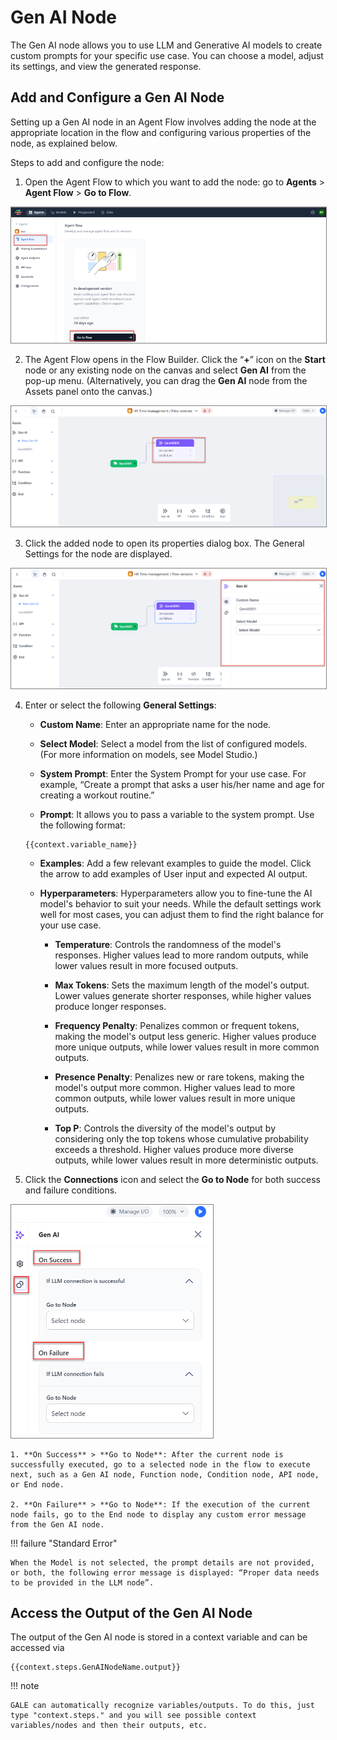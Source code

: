 # Gen AI Node

The Gen AI node allows you to use LLM and Generative AI models to create custom prompts for your specific use case. You can choose a model, adjust its settings, and view the generated response.

## Add and Configure a Gen AI Node

Setting up a Gen AI node in an Agent Flow involves adding the node at the appropriate location in the flow and configuring various properties of the node, as explained below.

Steps to add and configure the node:

1. Open the Agent Flow to which you want to add the node: go to **Agents** > **Agent Flow** > **Go to Flow**.  
<img src="../images/go-to-flow-canvas.png" alt="Go to Flow Canvas" title="Go to Flow Canvas" style="border: 1px solid gray; zoom:80%;">

2. The Agent Flow opens in the Flow Builder. Click the “**+**” icon on the **Start** node or any existing node on the canvas and select **Gen AI** from the pop-up menu. (Alternatively, you can drag the **Gen AI** node from the Assets panel onto the canvas.)  
<img src="../images/connect-start-to-gen-ai.png" alt="Connect Start to Gen AI" title="Connect Start to Gen AI" style="border: 1px solid gray; zoom:80%;">

3. Click the added node to open its properties dialog box. The General Settings for the node are displayed.  
<img src="../images/configure-gen-ai-node.png" alt="Configure Gen AI Node" title="Configure Gen AI Node" style="border: 1px solid gray; zoom:80%;">

4. Enter or select the following **General Settings**:

    * **Custom Name**: Enter an appropriate name for the node.
    
    * **Select Model**: Select a model from the list of configured models. (For more information on models, see Model Studio.)

    * **System Prompt**: Enter the System Prompt for your use case. 
    For example, “Create a prompt that asks a user his/her name and age for  creating a workout routine.”

    * **Prompt**: It allows you to pass a variable to the system prompt. Use the following format: 
    ~~~
    {{context.variable_name}}
    ~~~

    * **Examples**: Add a few relevant examples to guide the model. Click the arrow to add examples of User input and expected AI output. 

    * **Hyperparameters**: Hyperparameters allow you to fine-tune the AI model's behavior to suit your needs. While the default settings work well for most cases, you can adjust them to find the right balance for your use case.

        * **Temperature**: Controls the randomness of the model's responses. Higher values lead to more random outputs, while lower values result in more focused outputs.

        * **Max Tokens**: Sets the maximum length of the model's output. Lower values generate shorter responses, while higher values produce longer responses.

        * **Frequency Penalty**: Penalizes common or frequent tokens, making the model's output less generic. Higher values produce more unique outputs, while lower values result in more common outputs.

        * **Presence Penalty**: Penalizes new or rare tokens, making the model's output more common. Higher values lead to more common outputs, while lower values result in more unique outputs.

        * **Top P**: Controls the diversity of the model's output by considering only the top tokens whose cumulative probability exceeds a threshold. Higher values produce more diverse outputs, while lower values result in more deterministic outputs.

5. Click the **Connections** icon and select the **Go to Node** for both success and failure conditions.  
<img src="../images/gen-ai-actions.png" alt="Gen AI Actions" title="Gen AI Actions" style="border: 1px solid gray; zoom:50%;">

    1. **On Success** > **Go to Node**: After the current node is successfully executed, go to a selected node in the flow to execute next, such as a Gen AI node, Function node, Condition node, API node, or End node.

    2. **On Failure** > **Go to Node**: If the execution of the current node fails, go to the End node to display any custom error message from the Gen AI node.

!!! failure "Standard Error"

    When the Model is not selected, the prompt details are not provided, or both, the following error message is displayed: “Proper data needs to be provided in the LLM node”.


## Access the Output of the Gen AI Node

The output of the Gen AI node is stored in a context variable and can be accessed via 
~~~
{{context.steps.GenAINodeName.output}}
~~~

!!! note 
    
    GALE can automatically recognize variables/outputs. To do this, just type "context.steps." and you will see possible context variables/nodes and then their outputs, etc.

